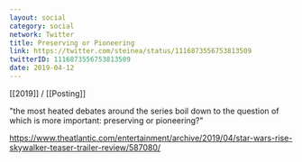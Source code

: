 ```yaml
---
layout: social
category: social
network: Twitter
title: Preserving or Pioneering
link: https://twitter.com/steinea/status/1116873556753813509
twitterID: 1116873556753813509
date: 2019-04-12
---
```


[[2019]] / [[Posting]]

"the most heated debates around the series boil down to the question of which is more important: preserving or pioneering?"

<https://www.theatlantic.com/entertainment/archive/2019/04/star-wars-rise-skywalker-teaser-trailer-review/587080/>
